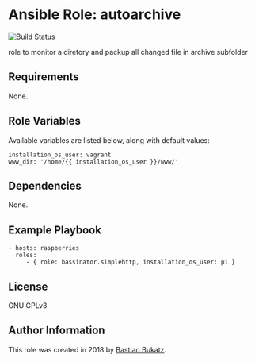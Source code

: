 # Ansible Role: autoarchive

[![Build Status](https://travis-ci.com/Bassinator/ansible-role-autoarchive.svg?branch=master)](https://travis-ci.com/Bassinator/ansible-role-autoarchive)

role to monitor a diretory and packup all changed file in archive subfolder

## Requirements

None.

## Role Variables

Available variables are listed below, along with default values:

    installation_os_user: vagrant
    www_dir: '/home/{{ installation_os_user }}/www/'

## Dependencies

None.


## Example Playbook


    - hosts: raspberries
      roles:
         - { role: bassinator.simplehttp, installation_os_user: pi }

## License

GNU GPLv3

## Author Information
This role was created in 2018 by [Bastian Bukatz](https://bassinator.github.io).
